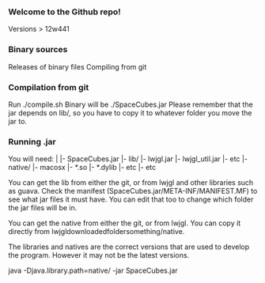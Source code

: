 ### Welcome to the Github repo! ###

Versions > 12w441

### Binary sources ###

Releases of binary files
Compiling from git

### Compilation from git ###

Run ./compile.sh
Binary will be ./SpaceCubes.jar
Please remember that the jar depends on lib/, so you have to copy it to whatever folder you move the jar to.

### Running .jar ###

You will need:
|
|- SpaceCubes.jar
|- lib/
   |- lwjgl.jar
   |- lwjgl_util.jar
   |- etc
|- native/
   |- macosx
      |- *.so
      |- *.dylib
      |- etc
   |- etc

You can get the lib from either the git, or from lwjgl and other libraries such as guava. Check the manifest (SpaceCubes.jar/META-INF/MANIFEST.MF) to see what jar files it must have. You can edit that too to change which folder the jar files will be in.

You can get the native from either the git, or from lwjgl. You can copy it directly from lwjgldownloadedfoldersomething/native.

The libraries and natives are the correct versions that are used to develop the program. However it may not be the latest versions.

java -Djava.library.path=native/<os> -jar SpaceCubes.jar
